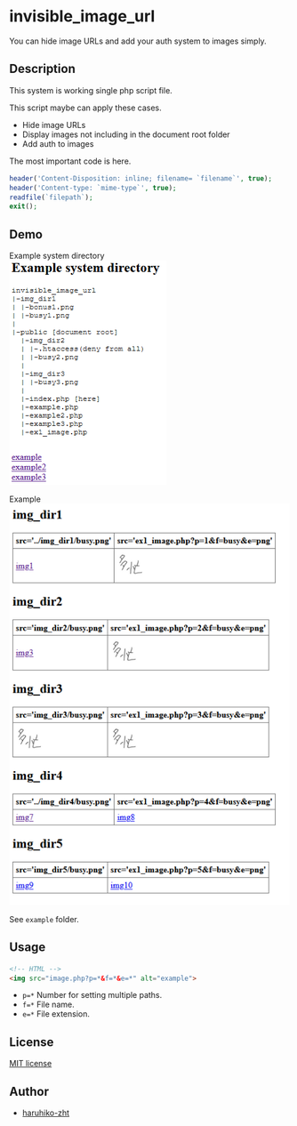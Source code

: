 invisible_image_url
===

You can hide image URLs and add your auth system to images simply.

## Description

This system is working single php script file.

This script maybe can apply these cases.

- Hide image URLs
- Display images not including in the document root folder
- Add auth to images

The most important code is here.

```php
header('Content-Disposition: inline; filename= `filename`', true);
header('Content-type: `mime-type`', true);
readfile(`filepath`);
exit();
```

## Demo

Example system directory  
![res1](example/result/res_img_1.png)

Example  
![res2](example/result/res_img_2.png)

See `example` folder.

## Usage

```HTML
<!-- HTML -->
<img src="image.php?p=*&f=*&e=*" alt="example">
```

- `p=*` Number for setting multiple paths.
- `f=*` File name.
- `e=*` File extension.

## License

[MIT license](https://opensource.org/licenses/MIT)

## Author

- [haruhiko-zht](https://github.com/haruhiko-zht)
